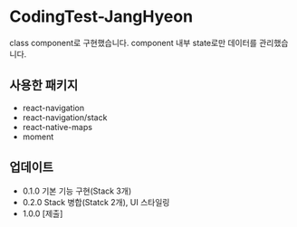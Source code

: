 # CodingTest-JangHyeon
class component로 구현했습니다. component 내부 state로만 데이터를 관리했습니다.

## 사용한 패키지
- react-navigation
- react-navigation/stack
- react-native-maps
- moment

## 업데이트
- 0.1.0 기본 기능 구현(Stack 3개)
- 0.2.0 Stack 병합(Statck 2개), UI 스타일링
- 1.0.0 [제출]
